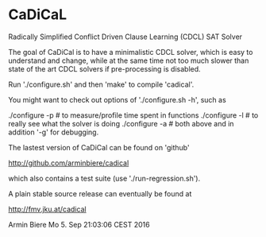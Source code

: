 # CaDiCaL
Radically Simplified Conflict Driven Clause Learning (CDCL) SAT Solver

The goal of CaDiCal is to have a minimalistic CDCL solver,
which is easy to understand and change, while at the same
time not too much slower than state of the art CDCL solvers
if pre-processing is disabled.

Run './configure.sh' and then 'make' to compile 'cadical'.

You might want to check out options of './configure.sh -h', such as

  ./configure -p # to measure/profile time spent in functions
  ./configure -l # to really see what the solver is doing
  ./configure -a # both above and in addition '-g' for debugging.

The lastest version of CaDiCal can be found on 'github'

  http://github.com/arminbiere/cadical

which also contains a test suite (use './run-regression.sh').

A plain stable source release can eventually be found at

  http://fmv.jku.at/cadical

Armin Biere
Mo 5. Sep 21:03:06 CEST 2016
